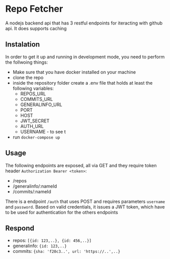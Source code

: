 # Repo Fetcher
A nodejs backend api that has 3 restful endpoints for iteracting with github api. It does supports caching

## Instalation

In order to get it up and running in development mode, you need to perform the follwoing things:
- Make sure that you have docker installed on your machine
- clone the repo
- inside the repository folder create a .env file that holds at least the following variables:
  - REPOS_URL
  - COMMITS_URL
  - GENERALINFO_URL
  - PORT
  - HOST
  - JWT_SECRET
  - AUTH_URL
  - USERNAME - to see t
- run `docker-compose up`

## Usage

The following endpoints are exposed, all via GET and they require token header `Authorization Bearer <token>`:
- /repos
- /generalinfo/:nameId
- /commits/:nameId

There is a endpoint `/auth` that uses POST and requires parameters `username` and `password`. Based on valid credentials, it issues a JWT token, which have to be used for authentication for the others endpoints

## Respond
- repos: `[{id: 123,..}, {id: 456,..}]`
- generalinfo: `{id: 123,..}`
- commits: `{sha: 'f20c3..', url: 'https://..',..}`

